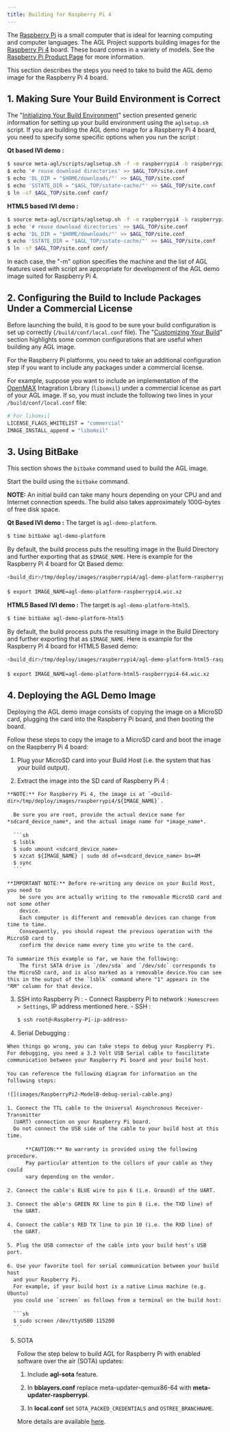 ```yaml
---
title: Building for Raspberry Pi 4
---
```


The
[Raspberry Pi](https://www.raspberrypi.org/help/what-%20is-a-raspberry-pi/) is a small computer that is ideal for learning computing and computer languages.
The AGL Project supports building images for the
[Raspberry Pi 4](https://www.raspberrypi.org/products/raspberry-pi-4-model-b/) board.
These board comes in a variety of models.
See the
[Raspberry Pi Product Page](https://www.raspberrypi.org/products/) for more information.

This section describes the steps you need to take to build the
AGL demo image for the Raspberry Pi 4 board.

## 1. Making Sure Your Build Environment is Correct

The
"[Initializing Your Build Environment](./3_Initializing_Your_Build_Environment.md)"
section presented generic information for setting up your build environment
using the `aglsetup.sh` script.
If you are building the AGL demo image for a Raspberry Pi 4 board, you need to specify some
specific options when you run the script :

**Qt based IVI demo :**

  ```sh
  $ source meta-agl/scripts/aglsetup.sh -f -m raspberrypi4 -b raspberrypi4 agl-demo agl-devel
  $ echo '# reuse download directories' >> $AGL_TOP/site.conf
  $ echo 'DL_DIR = "$HOME/downloads/"' >> $AGL_TOP/site.conf
  $ echo 'SSTATE_DIR = "$AGL_TOP/sstate-cache/"' >> $AGL_TOP/site.conf
  $ ln -sf $AGL_TOP/site.conf conf/
  ```

**HTML5 based IVI demo :**

  ```sh
  $ source meta-agl/scripts/aglsetup.sh -f -m raspberrypi4 -b raspberrypi4 agl-demo agl-devel agl-profile-graphical-html5
  $ echo '# reuse download directories' >> $AGL_TOP/site.conf
  $ echo 'DL_DIR = "$HOME/downloads/"' >> $AGL_TOP/site.conf
  $ echo 'SSTATE_DIR = "$AGL_TOP/sstate-cache/"' >> $AGL_TOP/site.conf
  $ ln -sf $AGL_TOP/site.conf conf/
  ```

In each case, the "-m" option specifies the machine and the list of AGL features used with script are appropriate for development of
the AGL demo image suited for Raspberry Pi 4.

## 2. Configuring the Build to Include Packages Under a Commercial License

Before launching the build, it is good to be sure your build
configuration is set up correctly (`/build/conf/local.conf` file).
The "[Customizing Your Build](./4_Customizing_Your_Build.md)"
section highlights some common configurations that are useful when
building any AGL image.

For the Raspberry Pi platforms, you need to take an additional
configuration step if you want to include any packages under a
commercial license.

For example, suppose you want to include an implementation of the
[OpenMAX](https://www.khronos.org/openmax/) Intagration Library
(`libomxil`) under a commercial license as part of your AGL image.
If so, you must include the following two lines in your
`/build/conf/local.conf` file:

```sh
# For libomxil
LICENSE_FLAGS_WHITELIST = "commercial"
IMAGE_INSTALL_append = "libomxil"
```

## 3. Using BitBake

This section shows the `bitbake` command used to build the AGL image.

Start the build using the `bitbake` command.

**NOTE:** An initial build can take many hours depending on your
CPU and and Internet connection speeds.
The build also takes approximately 100G-bytes of free disk space.

**Qt Based IVI demo :**
The target is `agl-demo-platform`.

```sh
$ time bitbake agl-demo-platform
```

By default, the build process puts the resulting image in the Build Directory and further exporting that as `$IMAGE_NAME`.
Here is example for the Raspberry Pi 4 board for Qt Based demo:

```sh
<build_dir>/tmp/deploy/images/raspberrypi4/agl-demo-platform-raspberrypi4.wic.xz

$ export IMAGE_NAME=agl-demo-platform-raspberrypi4.wic.xz
```

**HTML5 Based IVI demo :**
The target is `agl-demo-platform-html5`.

```sh
$ time bitbake agl-demo-platform-html5
```

By default, the build process puts the resulting image in the Build Directory and further exporting that as `$IMAGE_NAME`.
Here is example for the Raspberry Pi 4 board for HTML5 Based demo:

```sh
<build_dir>/tmp/deploy/images/raspberrypi4/agl-demo-platform-html5-raspberrypi4-64.wic.xz

$ export IMAGE_NAME=agl-demo-platform-html5-raspberrypi4-64.wic.xz
```

## 4. Deploying the AGL Demo Image

Deploying the AGL demo image consists of copying the image on a MicroSD card,
plugging the card into the Raspberry Pi board, and then booting the board.

Follow these steps to copy the image to a MicroSD card and boot
the image on the Raspberry Pi 4 board:

  1. Plug your MicroSD card into your Build Host (i.e. the system that has your build output).

  2. Extract the image into the SD card of Raspberry Pi 4 :

    **NOTE:** For Raspberry Pi 4, the image is at `<build-dir>/tmp/deploy/images/raspberrypi4/${IMAGE_NAME}`.

      Be sure you are root, provide the actual device name for *sdcard_device_name*, and the actual image name for *image_name*.

      ```sh
      $ lsblk
      $ sudo umount <sdcard_device_name>
      $ xzcat ${IMAGE_NAME} | sudo dd of=<sdcard_device_name> bs=4M
      $ sync
      ```

    **IMPORTANT NOTE:** Before re-writing any device on your Build Host, you need to
        be sure you are actually writing to the removable MicroSD card and not some other
        device.
        Each computer is different and removable devices can change from time to time.
        Consequently, you should repeat the previous operation with the MicroSD card to
        confirm the device name every time you write to the card.

    To summarize this example so far, we have the following:
        The first SATA drive is `/dev/sda` and `/dev/sdc` corresponds to the MicroSD card, and is also marked as a removable device.You can see this in the output of the `lsblk` command where "1" appears in the "RM" column for that device.

  3. SSH into Raspberry Pi :
    - Connect Raspberry Pi to network : `Homescreen > Settings`, IP address mentioned here.
    - SSH :

      ```sh
      $ ssh root@<Raspberry-Pi-ip-address>
      ```

  4. Serial Debugging :

    When things go wrong, you can take steps to debug your Raspberry Pi.
    For debugging, you need a 3.3 Volt USB Serial cable to fascilitate
    communication between your Raspberry Pi board and your build host.

    You can reference the following diagram for information on the following steps:

    ![](images/RaspberryPi2-ModelB-debug-serial-cable.png)

    1. Connect the TTL cable to the Universal Asynchronous Receiver-Transmitter
      (UART) connection on your Raspberry Pi board.
      Do not connect the USB side of the cable to your build host at this time.

          **CAUTION:** No warranty is provided using the following procedure.
          Pay particular attention to the collors of your cable as they could
          vary depending on the vendor.

    2. Connect the cable's BLUE wire to pin 6 (i.e. Ground) of the UART.

    3. Connect the able's GREEN RX line to pin 8 (i.e. the TXD line) of
      the UART.

    4. Connect the cable's RED TX line to pin 10 (i.e. the RXD line) of
      the UART.

    5. Plug the USB connector of the cable into your build host's USB port.

    6. Use your favorite tool for serial communication between your build host
      and your Raspberry Pi.
      For example, if your build host is a native Linux machine (e.g. Ubuntu)
      you could use `screen` as follows from a terminal on the build host:

      ```sh
      $ sudo screen /dev/ttyUSB0 115200
      ```

5. SOTA

    Follow the step below to build AGL for Raspberry Pi with enabled software over
    the air (SOTA) updates:

    1. Include **agl-sota** feature.

    2. In **bblayers.conf** replace meta-updater-qemux86-64 with
    **meta-updater-raspberrypi**.

    3. In **local.conf** set `SOTA_PACKED_CREDENTIALS` and `OSTREE_BRANCHNAME`.

    More details are available [here](https://docs.ota.here.com/getstarted/dev/raspberry-pi.html).